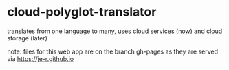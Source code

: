 # cloud-polyglot-translator

translates from one language to many, uses cloud services (now) and cloud storage (later)

note: files for this web app are on the branch gh-pages as they are served via https://je-r.github.io 
